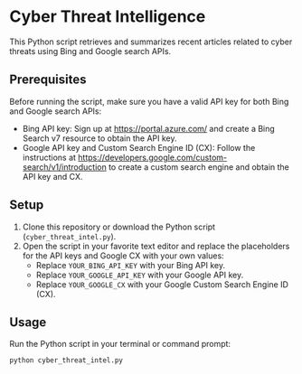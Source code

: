 # Cyber Threat Intelligence

This Python script retrieves and summarizes recent articles related to cyber threats using Bing and Google search APIs.

## Prerequisites

Before running the script, make sure you have a valid API key for both Bing and Google search APIs:

- Bing API key: Sign up at https://portal.azure.com/ and create a Bing Search v7 resource to obtain the API key.
- Google API key and Custom Search Engine ID (CX): Follow the instructions at https://developers.google.com/custom-search/v1/introduction to create a custom search engine and obtain the API key and CX.

## Setup

1. Clone this repository or download the Python script (`cyber_threat_intel.py`).
2. Open the script in your favorite text editor and replace the placeholders for the API keys and Google CX with your own values:
   - Replace `YOUR_BING_API_KEY` with your Bing API key.
   - Replace `YOUR_GOOGLE_API_KEY` with your Google API key.
   - Replace `YOUR_GOOGLE_CX` with your Google Custom Search Engine ID (CX).

## Usage

Run the Python script in your terminal or command prompt:

```bash
python cyber_threat_intel.py

